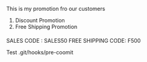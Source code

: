 This is my promotion fro our customers

1. Discount Promotion
2. Free Shipping Promotion

####
SALES CODE : SALES50
FREE SHIPPING CODE: F500

Test .git/hooks/pre-coomit